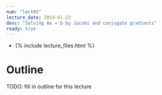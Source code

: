 ```yaml
---
num: "lect05"
lecture_date: 2019-01-23
desc: "Solving Ax = b by Jacobi and conjugate gradients"
ready: true
---
```


* {% include lecture_files.html %}

# Outline

TODO: fill in outline for this lecture
